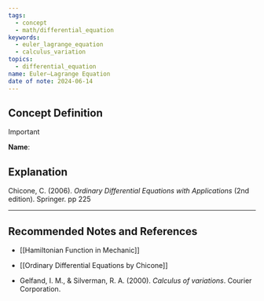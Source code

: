 ```yaml
---
tags:
  - concept
  - math/differential_equation
keywords:
  - euler_lagrange_equation
  - calculus_variation
topics:
  - differential_equation
name: Euler–Lagrange Equation
date of note: 2024-06-14
---
```


## Concept Definition

>[!important]
>**Name**: 



## Explanation


Chicone, C. (2006). _Ordinary Differential Equations with Applications_ (2nd edition). Springer. pp 225



-----------
##  Recommended Notes and References


- [[Hamiltonian Function in Mechanic]]

- [[Ordinary Differential Equations by Chicone]]
- Gelfand, I. M., & Silverman, R. A. (2000). _Calculus of variations_. Courier Corporation.